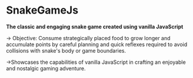 # SnakeGameJs

**The classic and engaging snake game created using vanilla JavaScript**

-> Objective: Consume strategically placed food to grow longer and accumulate points by 
careful planning and quick reflexes required to avoid collisions with snake's body or game boundaries.

->Showcases the capabilities of vanilla JavaScript in crafting an enjoyable and nostalgic gaming adventure.
